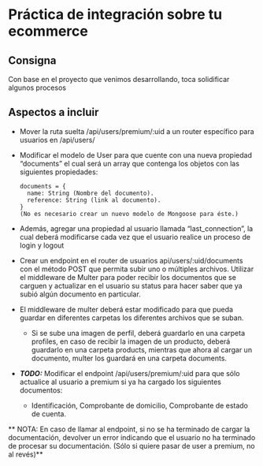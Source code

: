 # Práctica de integración sobre tu ecommerce

## Consigna

Con base en el proyecto que venimos desarrollando, toca solidificar algunos procesos

## Aspectos a incluir

+ Mover la ruta suelta /api/users/premium/:uid a un router específico para usuarios en /api/users/

+ Modificar el modelo de User para que cuente con una nueva propiedad “documents” el cual será un array que contenga los objetos con las siguientes propiedades:
    ```script 
    documents = {
      name: String (Nombre del documento).
      reference: String (link al documento).
    }
   (No es necesario crear un nuevo modelo de Mongoose para éste.)

+ Además, agregar una propiedad al usuario llamada “last_connection”, la cual deberá modificarse cada vez que el usuario realice un proceso de login y logout

+ Crear un endpoint en el router de usuarios api/users/:uid/documents con el método POST que permita subir uno o múltiples archivos. Utilizar el middleware de Multer para poder recibir los documentos que se carguen y actualizar en el usuario su status para hacer saber que ya subió algún documento en particular.

+ El middleware de multer deberá estar modificado para que pueda guardar en diferentes carpetas los diferentes archivos que se suban.
   + Si se sube una imagen de perfil, deberá guardarlo en una carpeta profiles, en caso de recibir la imagen de un producto, deberá guardarlo en una carpeta products, mientras que ahora al cargar un documento, multer los guardará en una carpeta documents.

+ ***TODO:*** Modificar el endpoint /api/users/premium/:uid   para que sólo actualice al usuario a premium si ya ha cargado los siguientes documentos:
   + Identificación, Comprobante de domicilio, Comprobante de estado de cuenta.

** NOTA: En caso de llamar al endpoint, si no se ha terminado de cargar la documentación, devolver un error indicando que el usuario no ha terminado de procesar su documentación. 
(Sólo si quiere pasar de user a premium, no al revés)**